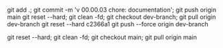 git add .; git commit -m 'v 00.00.03 chore: documentation'; git push origin main
git reset --hard; git clean -fd; git checkout dev-branch; git pull origin dev-branch
git reset --hard c2366a1
git push --force origin dev-branch

git reset --hard; git clean -fd; git checkout main; git pull origin main
